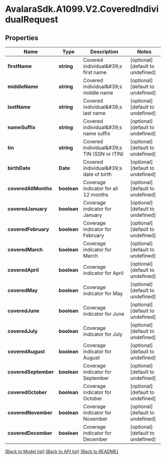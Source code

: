 # AvalaraSdk.A1099.V2.CoveredIndividualRequest

## Properties

Name | Type | Description | Notes
------------ | ------------- | ------------- | -------------
**firstName** | **string** | Covered individual\&#39;s first name | [optional] [default to undefined]
**middleName** | **string** | Covered individual\&#39;s middle name | [optional] [default to undefined]
**lastName** | **string** | Covered individual\&#39;s last name | [optional] [default to undefined]
**nameSuffix** | **string** | Covered individual\&#39;s name suffix | [optional] [default to undefined]
**tin** | **string** | Covered individual\&#39;s TIN (SSN or ITIN) | [optional] [default to undefined]
**birthDate** | **Date** | Covered individual\&#39;s date of birth | [optional] [default to undefined]
**coveredAllMonths** | **boolean** | Coverage indicator for all 12 months | [optional] [default to undefined]
**coveredJanuary** | **boolean** | Coverage indicator for January | [optional] [default to undefined]
**coveredFebruary** | **boolean** | Coverage indicator for February | [optional] [default to undefined]
**coveredMarch** | **boolean** | Coverage indicator for March | [optional] [default to undefined]
**coveredApril** | **boolean** | Coverage indicator for April | [optional] [default to undefined]
**coveredMay** | **boolean** | Coverage indicator for May | [optional] [default to undefined]
**coveredJune** | **boolean** | Coverage indicator for June | [optional] [default to undefined]
**coveredJuly** | **boolean** | Coverage indicator for July | [optional] [default to undefined]
**coveredAugust** | **boolean** | Coverage indicator for August | [optional] [default to undefined]
**coveredSeptember** | **boolean** | Coverage indicator for September | [optional] [default to undefined]
**coveredOctober** | **boolean** | Coverage indicator for October | [optional] [default to undefined]
**coveredNovember** | **boolean** | Coverage indicator for November | [optional] [default to undefined]
**coveredDecember** | **boolean** | Coverage indicator for December | [optional] [default to undefined]

[[Back to Model list]](../../../README.md#documentation-for-models) [[Back to API list]](../../../README.md#documentation-for-api-endpoints) [[Back to README]](../../../README.md)

